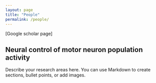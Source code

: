 ```yaml
---
layout: page
title: "People"
permalink: /people/
---
```


[Google scholar page]

## Neural control of motor neuron population activity

Describe your research areas here. You can use Markdown to create sections, bullet points, or add images.
